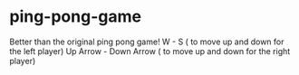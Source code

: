 # ping-pong-game
Better than the original ping pong game!
 W - S ( to move up and down for the left player) 
Up Arrow - Down Arrow ( to move up and down for the right player)
